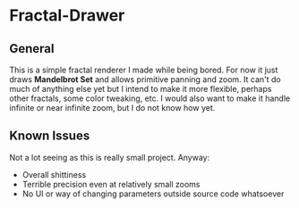 # Fractal-Drawer

## General
This is a simple fractal renderer I made while being bored. For now it just draws **Mandelbrot Set** and allows primitive panning and zoom. 
It can't do much of anything else yet but I intend to make it more flexible, perhaps other fractals, some color tweaking, etc. 
I would also want to make it handle infinite or near infinite zoom, but I do not know how yet.

## Known Issues
Not a lot seeing as this is really small project.
Anyway:
 - Overall shittiness
 - Terrible precision even at relatively small zooms
 - No UI or way of changing parameters outside source code whatsoever
